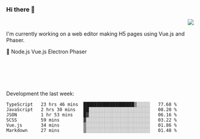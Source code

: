 ### Hi there 👋

<img align="right" src="https://github-readme-stats.vercel.app/api?username=jasonpanggo"/>

<br>
<p align="left">
I'm currently working on a web editor making H5 pages using Vue.js and Phaser.
</p>
<p align="left">
📖 Node.js Vue.js Electron Phaser
</p>
<br>
<br>
<br>
<br>

Development the last week:
<!--START_SECTION:waka-->

```text
TypeScript   23 hrs 46 mins  ███████████████████▒░░░░░   77.68 %
JavaScript   2 hrs 30 mins   ██░░░░░░░░░░░░░░░░░░░░░░░   08.20 %
JSON         1 hr 53 mins    █▓░░░░░░░░░░░░░░░░░░░░░░░   06.16 %
SCSS         59 mins         ▓░░░░░░░░░░░░░░░░░░░░░░░░   03.22 %
Vue.js       34 mins         ▒░░░░░░░░░░░░░░░░░░░░░░░░   01.86 %
Markdown     27 mins         ▒░░░░░░░░░░░░░░░░░░░░░░░░   01.48 %
```

<!--END_SECTION:waka-->

<!--
**JASONPANGGO/jasonpanggo** is a ✨ _special_ ✨ repository because its `README.md` (this file) appears on your GitHub profile.

Here are some ideas to get you started:

- 🔭 I’m currently working on ...
- 🌱 I’m currently learning ...
- 👯 I’m looking to collaborate on ...
- 🤔 I’m looking for help with ...
- 💬 Ask me about ...
- 📫 How to reach me: ...
- 😄 Pronouns: ...
- ⚡ Fun fact: ...
-->
